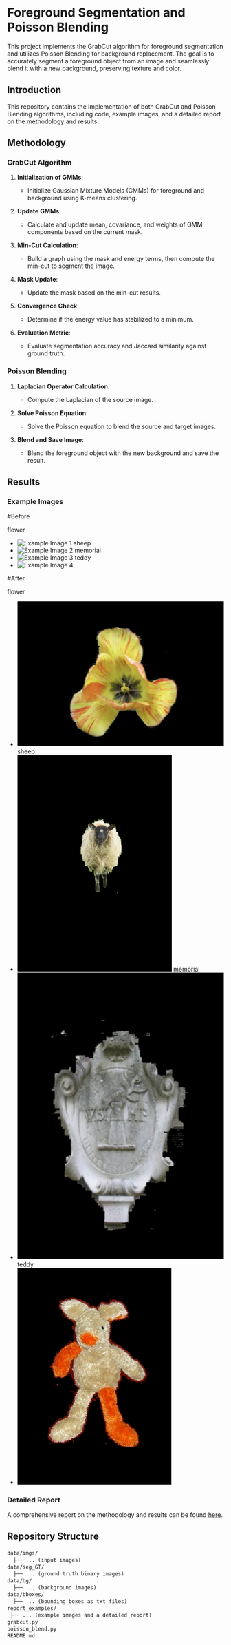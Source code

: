 # Foreground Segmentation and Poisson Blending

This project implements the GrabCut algorithm for foreground segmentation and utilizes Poisson Blending for background replacement. The goal is to accurately segment a foreground object from an image and seamlessly blend it with a new background, preserving texture and color.

## Introduction

This repository contains the implementation of both GrabCut and Poisson Blending algorithms, including code, example images, and a detailed report on the methodology and results.

## Methodology

### GrabCut Algorithm

1. **Initialization of GMMs**:
   - Initialize Gaussian Mixture Models (GMMs) for foreground and background using K-means clustering.

2. **Update GMMs**:
   - Calculate and update mean, covariance, and weights of GMM components based on the current mask.

3. **Min-Cut Calculation**:
   - Build a graph using the mask and energy terms, then compute the min-cut to segment the image.

4. **Mask Update**:
   - Update the mask based on the min-cut results.

5. **Convergence Check**:
   - Determine if the energy value has stabilized to a minimum.

6. **Evaluation Metric**:
   - Evaluate segmentation accuracy and Jaccard similarity against ground truth.

### Poisson Blending

1. **Laplacian Operator Calculation**:
   - Compute the Laplacian of the source image.

2. **Solve Poisson Equation**:
   - Solve the Poisson equation to blend the source and target images.

3. **Blend and Save Image**:
   - Blend the foreground object with the new background and save the result.

## Results

### Example Images

#Before

flower
- ![Example Image 1](data/imgs/flower.png)
sheep
- ![Example Image 2](data/imgs/sheep.png)
memorial
- ![Example Image 3](data/imgs/memorial.png)
teddy
- ![Example Image 4](data/imgs/teddy.png)
  
#After

flower
- ![Example Image 1](report_examples/flower_after.png)
sheep
- ![Example Image 2](report_examples/sheep_after.png)
memorial
- ![Example Image 3](report_examples/memorial_after.png)
teddy
- ![Example Image 4](report_examples/teddy_after.png)

### Detailed Report

A comprehensive report on the methodology and results can be found [here](report_examples/report.pdf).

## Repository Structure

```plaintext
data/imgs/
  ├── ... (input images)
data/seg_GT/
  ├── ... (ground truth binary images)
data/bg/
  ├── ... (background images)
data/bboxes/
  ├── ... (bounding boxes as txt files)
report_examples/
 ├── ... (example images and a detailed report)
grabcut.py
poisson_blend.py
README.md

